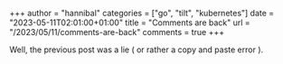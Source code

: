 +++
author = "hannibal"
categories = ["go", "tilt", "kubernetes"]
date = "2023-05-11T02:01:00+01:00"
title = "Comments are back"
url = "/2023/05/11/comments-are-back"
comments = true
+++

Well, the previous post was a lie ( or rather a copy and paste error ).
